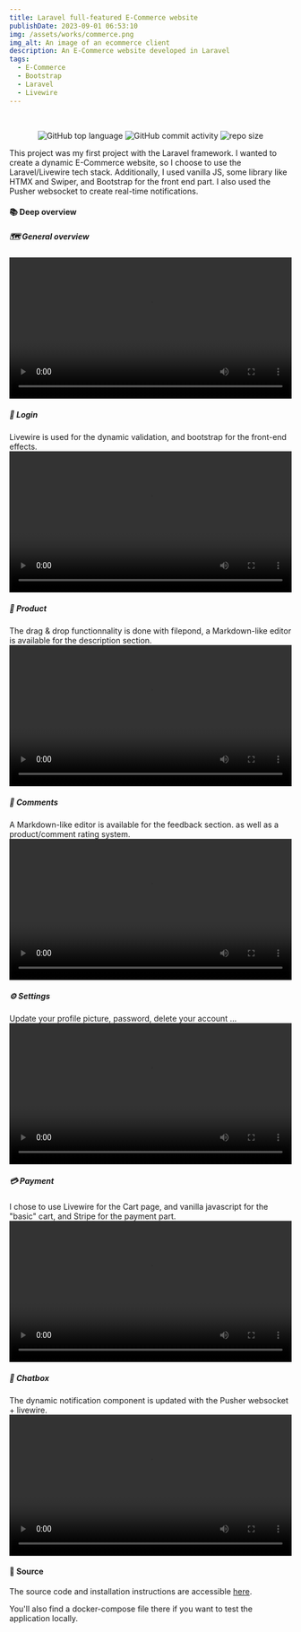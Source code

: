```yaml
---
title: Laravel full-featured E-Commerce website
publishDate: 2023-09-01 06:53:10
img: /assets/works/commerce.png
img_alt: An image of an ecommerce client
description: An E-Commerce website developed in Laravel  
tags:
  - E-Commerce
  - Bootstrap
  - Laravel
  - Livewire
---
```


<div align="center">
  <br/>    
  
  ![GitHub top language](https://img.shields.io/github/languages/top/NullBrunk/E-Commerce?style=for-the-badge)
  ![GitHub commit activity](https://img.shields.io/github/commit-activity/m/NullBrunk/E-Commerce?style=for-the-badge)
  ![repo size](https://img.shields.io/github/repo-size/NullBrunk/E-Commerce?style=for-the-badge)

</div>

This project was my first project with the Laravel framework. I wanted to create a dynamic E-Commerce website, so I choose to use the Laravel/Livewire tech stack. Additionally, I used vanilla JS, some library like HTMX and Swiper, and Bootstrap for the front end part. 
I also used the Pusher websocket to create real-time notifications.


#### 📚 Deep overview

##### 🗺️ General overview

<video controls style="width: 100%;">
  <source src="https://github.com/NullBrunk/E-Commerce/assets/125673909/bb256fa4-6ef4-47b1-a745-e0b5a1dc62ae" type="video/mp4" />
</video>

##### 🔐 Login

Livewire is used for the dynamic validation, and bootstrap for the front-end effects.
<video controls style="width: 100%;">
  <source src="https://github.com/NullBrunk/E-Commerce/assets/125673909/a15e4a32-3035-49fa-99bc-f834218a315c" type="video/mp4" />
</video>

##### 🛒 Product
The drag & drop functionnality is done with filepond, a Markdown-like editor is available for the description section.
<video controls style="width: 100%;">
  <source src="https://github.com/NullBrunk/E-Commerce/assets/125673909/7ed51d3a-2cf4-4c0e-b333-465cd6b7f975" type="video/mp4" />
</video>

##### 📝 Comments
A Markdown-like editor is available for the feedback section. as well as a product/comment rating system.
<video controls style="width: 100%;">
  <source src="https://github.com/NullBrunk/E-Commerce/assets/125673909/0465e9bc-2540-4ce4-a304-d05e39500112" type="video/mp4" />
</video>

##### ⚙️ Settings
Update your profile picture, password, delete your account ...
<video controls style="width: 100%;">
  <source src="https://github.com/NullBrunk/E-Commerce/assets/125673909/4c6b2c51-15af-4138-8fd4-639f08370a90" type="video/mp4" />
</video>

##### 💳 Payment
I chose to use Livewire for the Cart page, and vanilla javascript for the "basic" cart, and Stripe for the payment part.
<video controls style="width: 100%;">
  <source src="https://github.com/NullBrunk/E-Commerce/assets/125673909/75af32a3-3840-4cac-a018-9f6a3c27a972" type="video/mp4" />
</video>

##### 💬 Chatbox
The dynamic notification component is updated with the Pusher websocket + livewire.
<video controls style="width: 100%;">
  <source src="https://github.com/NullBrunk/E-Commerce/assets/125673909/574b7ca6-082b-4857-97e0-82db359b1f99" type="video/mp4" />
</video>



#### 📂 Source
The source code and installation instructions are accessible <a href="https://github.com/NullBrunk/E-Commerce" target="_blank">here</a>.

You'll also find a docker-compose file there if you want to test the application locally.


